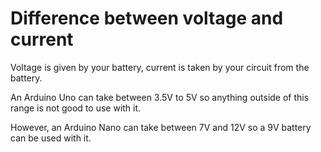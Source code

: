 # Difference between voltage and current

Voltage is given by your battery, current is taken by your circuit from the battery.

An Arduino Uno can take between 3.5V to 5V so anything outside of this range is not good to use with it.

However, an Arduino Nano can take between 7V and 12V so a 9V battery can be used with it.
